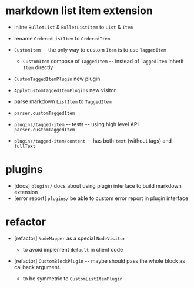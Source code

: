 # markdown list item extension

- inline `BulletList` & `BulletListItem` to `List` & `Item`

- rename `OrderedListItem` to `OrderedItem`

- `CustomItem` -- the only way to custom `Item` is to use `TaggedItem`

  - `CustomItem` compose of `TaggedItem` -- instead of `TaggedItem` inherit `Item` directly

- `CustomTaggedItemPlugin` new plugin
- `ApplyCustomTaggedItemPlugins` new visitor

- parse markdown `ListItem` to `TaggedItem`


- `parser.customTaggedItem`

- `plugins/tagged-item` -- tests -- using high level API `parser.customTaggedItem`

- `plugins/tagged-item/content` -- has both `text` (without tags) and `fullText`

# plugins

- [docs] `plugins/` docs about using plugin interface to build markdown extension
- [error report] `plugins/` be able to custom error report in plugin interface

# refactor

- [refactor] `NodeMapper` as a special `NodeVisitor`

  - to avoid implement `default` in client code

- [refactor] `CustomBlockPlugin` -- maybe should pass the whole block as callback argument.

  - to be symmetric to `CustomListItemPlugin`
